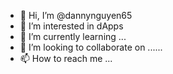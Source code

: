 - 👋 Hi, I’m @dannynguyen65
- 👀 I’m interested in dApps
- 🌱 I’m currently learning ...
- 💞️ I’m looking to collaborate on ......
- 📫 How to reach me ...

<!---
dannynguyen65/dannynguyen65 is a ✨ special ✨ repository because its `README.md` (this file) appears on your GitHub profile.
You can click the Preview link to take a look at your changes.
--->
